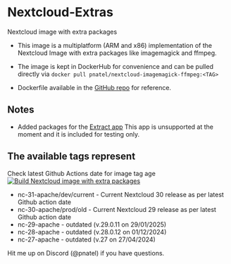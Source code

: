# Nextcloud-Extras

Nextcloud image with extra packages

* This image is a multiplatform (ARM and x86) implementation of the Nextcloud Image with extra packages like imagemagick and ffmpeg.
* The image is kept in DockerHub for convenience and can be pulled directly via `docker pull pnatel/nextcloud-imagemagick-ffmpeg:<TAG>`

* Dockerfile available in the [GitHub repo](https://github.com/pnatel/Nextcloud-Extras) for reference.

## Notes

* Added packages for the [Extract app](https://apps.nextcloud.com/apps/extract)
  This app is unsupported at the moment and it is included for testing only.

## The available tags represent

Check latest Github Actions date for image tag age [![Build Nextcloud image with extra packages](https://github.com/pnatel/Nextcloud-Extras/actions/workflows/nc-dockerimage.yml/badge.svg)](https://github.com/pnatel/Nextcloud-Extras/actions/workflows/nc-dockerimage.yml)

- nc-31-apache/dev/current - Current Nextcloud 30 release as per latest Github action date 
- nc-30-apache/prod/old - Current Nextcloud 29 release as per latest Github action date
- nc-29-apache - outdated (v.29.0.11 on 29/01/2025)
- nc-28-apache - outdated (v.28.0.12 on 01/12/2024)
- nc-27-apache - outdated (v.27 on 27/04/2024)

Hit me up on Discord (@pnatel) if you have questions.
